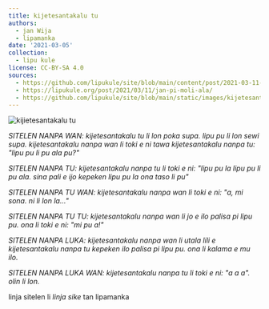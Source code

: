 ```yaml
---
title: kijetesantakalu tu
authors:
  - jan Wija
  - lipamanka
date: '2021-03-05'
collection:
  - lipu kule
license: CC-BY-SA 4.0
sources:
  - https://github.com/lipukule/site/blob/main/content/post/2021-03-11-jan%20pi%20moli%20ala.md
  - https://lipukule.org/post/2021/03/11/jan-pi-moli-ala/
  - https://github.com/lipukule/site/blob/main/static/images/kijetesantakalu-tu.png
---
```


![kijietesantakalu tu](/images/kijetesantakalu-tu.png)

*SITELEN NANPA WAN: kijetesantakalu tu li lon poka supa. lipu pu li lon sewi supa. kijetesantakalu nanpa wan li toki e ni tawa kijetesantakalu nanpa tu: "lipu pu li pu ala pu?"*

*SITELEN NANPA TU: kijetesantakalu nanpa tu li toki e ni: "lipu pu la lipu pu li pu ala. sina pali e ijo kepeken lipu pu la ona taso li pu"*

*SITELEN NANPA TU WAN: kijetesantakalu nanpa wan li toki e ni: "a, mi sona. ni li lon la..."*

*SITELEN NANPA TU TU: kijetesantakalu nanpa wan li jo e ilo palisa pi lipu pu. ona li toki e ni: "mi pu a!"*

*SITELEN NANPA LUKA: kijetesantakalu nanpa wan li utala lili e kijetesantakalu nanpa tu kepeken ilo palisa pi lipu pu. ona li kalama e mu ilo.*

*SITELEN NANPA LUKA WAN: kijetesantakalu nanpa tu li toki e ni: "a a a". olin li lon.*

linja sitelen li *linja sike* tan lipamanka
